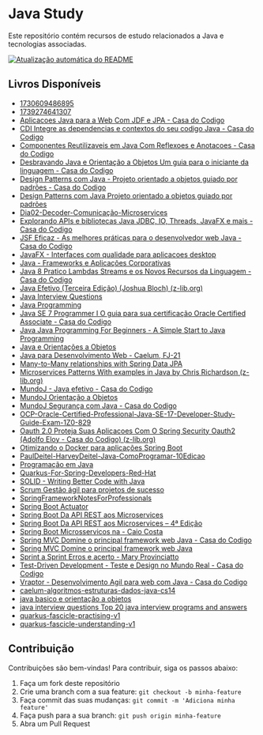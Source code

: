# Java Study

Este repositório contém recursos de estudo relacionados a Java e tecnologias associadas.

[![Atualização automática do README](https://github.com/maxsonferovante/java-study/actions/workflows/main.yml/badge.svg?event=workflow_dispatch)](https://github.com/maxsonferovante/java-study/actions/workflows/main.yml)

## Livros Disponíveis

- [1730609486895](books/1730609486895.pdf)
- [1739274641307](books/1739274641307.pdf)
- [Aplicacoes Java para a Web Com JDF e JPA - Casa do Codigo](books/Aplicacoes_Java_para_a_Web_Com_JDF_e_JPA_-_Casa_do_Codigo.pdf)
- [CDI Integre as dependencias e contextos do seu codigo Java - Casa do Codigo](books/CDI_Integre_as_dependencias_e_contextos_do_seu_codigo_Java_-_Casa_do_Codigo.pdf)
- [Componentes Reutilizaveis em Java Com Reflexoes e Anotacoes - Casa do Codigo](books/Componentes_Reutilizaveis_em_Java_Com_Reflexoes_e_Anotacoes_-_Casa_do_Codigo.pdf)
- [Desbravando Java e Orientação a Objetos Um guia para o iniciante da linguagem - Casa do Codigo](books/Desbravando_Java_e_Orientação_a_Objetos_Um_guia_para_o_iniciante_da_linguagem_-_Casa_do_Codigo.pdf)
- [Design Patterns com Java - Projeto orientado a objetos guiado por padrões - Casa do Codigo](books/Design_Patterns_com_Java_-_Projeto_orientado_a_objetos_guiado_por_padrões_-_Casa_do_Codigo.pdf)
- [Design Patterns com Java  Projeto orientado a objetos guiado por padrões](books/Design_Patterns_com_Java__Projeto_orientado_a_objetos_guiado_por_padrões.pdf)
- [Dia02-Decoder-Comunicação-Microservices](books/Dia02-Decoder-Comunicação-Microservices.pdf)
- [Explorando APIs e bibliotecas Java JDBC, IO, Threads, JavaFX e mais - Casa do Codigo](books/Explorando_APIs_e_bibliotecas_Java_JDBC,_IO,_Threads,_JavaFX_e_mais_-_Casa_do_Codigo.pdf)
- [JSF Eficaz - As melhores práticas para o desenvolvedor web Java - Casa do Codigo](books/JSF_Eficaz_-_As_melhores_práticas_para_o_desenvolvedor_web_Java_-_Casa_do_Codigo.pdf)
- [JavaFX - Interfaces com qualidade para aplicacoes desktop](books/JavaFX_-_Interfaces_com_qualidade_para_aplicacoes_desktop.pdf)
- [Java - Frameworks e Aplicações Corporativas](books/Java_-_Frameworks_e_Aplicações_Corporativas.pdf)
- [Java 8 Pratico Lambdas Streams e os Novos Recursos da Linguagem - Casa do Codigo](books/Java_8_Pratico_Lambdas_Streams_e_os_Novos_Recursos_da_Linguagem_-_Casa_do_Codigo.pdf)
- [Java Efetivo (Terceira Edição) (Joshua Bloch) (z-lib.org)](books/Java_Efetivo_(Terceira_Edição)_(Joshua_Bloch)_(z-lib.org).pdf)
- [Java Interview Questions](books/Java_Interview_Questions.pdf)
- [Java Programming](books/Java_Programming.pdf)
- [Java SE 7 Programmer I O guia para sua certificação Oracle Certified Associate - Casa do Codigo](books/Java_SE_7_Programmer_I_O_guia_para_sua_certificação_Oracle_Certified_Associate_-_Casa_do_Codigo.pdf)
- [Java  Java Programming For Beginners - A Simple Start to Java Programming](books/Java__Java_Programming_For_Beginners_-_A_Simple_Start_to_Java_Programming.pdf)
- [Java e Orientações a Objetos](books/Java_e_Orientações_a_Objetos.pdf)
- [Java para Desenvolvimento Web - Caelum, FJ-21](books/Java_para_Desenvolvimento_Web_-_Caelum,_FJ-21.pdf)
- [Many-to-Many relationships with Spring Data JPA](books/Many-to-Many_relationships_with_Spring_Data_JPA.pdf)
- [Microservices Patterns With examples in Java by Chris Richardson (z-lib.org)](books/Microservices_Patterns_With_examples_in_Java_by_Chris_Richardson_(z-lib.org).pdf)
- [MundoJ - Java efetivo - Casa do Codigo](books/MundoJ_-_Java_efetivo_-_Casa_do_Codigo.pdf)
- [MundoJ Orientação a Objetos](books/MundoJ_Orientação_a_Objetos.pdf)
- [MundoJ Segurança com Java - Casa do Codigo](books/MundoJ_Segurança_com_Java_-_Casa_do_Codigo.pdf)
- [OCP-Oracle-Certified-Professional-Java-SE-17-Developer-Study-Guide-Exam-1Z0-829](books/OCP-Oracle-Certified-Professional-Java-SE-17-Developer-Study-Guide-Exam-1Z0-829.pdf)
- [Oauth 2.0 Proteja Suas Aplicacoes Com O Spring Security Oauth2 (Adolfo Eloy - Casa do Codigo) (z-lib.org)](books/Oauth_2.0_Proteja_Suas_Aplicacoes_Com_O_Spring_Security_Oauth2_(Adolfo_Eloy_-_Casa_do_Codigo)_(z-lib.org).pdf)
- [Otimizando o Docker para aplicações Spring Boot](books/Otimizando_o_Docker_para_aplicações_Spring_Boot.pdf)
- [PaulDeitel-HarveyDeitel-Java-ComoProgramar-10Edicao](books/PaulDeitel-HarveyDeitel-Java-ComoProgramar-10Edicao.pdf)
- [Programação em Java](books/Programação_em_Java.pdf)
- [Quarkus-For-Spring-Developers-Red-Hat](books/Quarkus-For-Spring-Developers-Red-Hat.pdf)
- [SOLID - Writing Better Code with Java](books/SOLID_-_Writing_Better_Code_with_Java.pdf)
- [Scrum Gestão ágil para projetos de sucesso](books/Scrum_Gestão_ágil_para_projetos_de_sucesso.pdf)
- [SpringFrameworkNotesForProfessionals](books/SpringFrameworkNotesForProfessionals.pdf)
- [Spring Boot Actuator](books/Spring_Boot_Actuator.pdf)
- [Spring Boot Da API REST aos Microservices](books/Spring_Boot_Da_API_REST_aos_Microservices.pdf)
- [Spring Boot Da API REST aos Microservices – 4ª Edição](books/Spring_Boot_Da_API_REST_aos_Microservices_–_4ª_Edição.pdf)
- [Spring Boot  Microsservicos na - Caio Costa](books/Spring_Boot__Microsservicos_na_-_Caio_Costa.pdf)
- [Spring MVC Domine o principal framework web Java - Casa do Codigo](books/Spring_MVC_Domine_o_principal_framework_web_Java_-_Casa_do_Codigo.pdf)
- [Spring MVC  Domine o principal framework web Java](books/Spring_MVC__Domine_o_principal_framework_web_Java.pdf)
- [Sprint a Sprint Erros e acerto - Mary Provinciatto](books/Sprint_a_Sprint_Erros_e_acerto_-_Mary_Provinciatto.pdf)
- [Test-Driven Development - Teste e Design no Mundo Real - Casa do Codigo](books/Test-Driven_Development_-_Teste_e_Design_no_Mundo_Real_-_Casa_do_Codigo.pdf)
- [Vraptor - Desenvolvimento Agil para web com Java - Casa do Codigo](books/Vraptor_-_Desenvolvimento_Agil_para_web_com_Java_-_Casa_do_Codigo.pdf)
- [caelum-algoritmos-estruturas-dados-java-cs14](books/caelum-algoritmos-estruturas-dados-java-cs14.pdf)
- [java basico e orientação a objetos](books/java_basico_e_orientação_a_objetos.pdf)
- [java interview questions  Top 20 java interview programs and answers](books/java_interview_questions__Top_20_java_interview_programs_and_answers.pdf)
- [quarkus-fascicle-practising-v1](books/quarkus-fascicle-practising-v1.pdf)
- [quarkus-fascicle-understanding-v1](books/quarkus-fascicle-understanding-v1.pdf)

## Contribuição

Contribuições são bem-vindas! Para contribuir, siga os passos abaixo:

1. Faça um fork deste repositório
2. Crie uma branch com a sua feature: `git checkout -b minha-feature`
3. Faça commit das suas mudanças: `git commit -m 'Adiciona minha feature'`
4. Faça push para a sua branch: `git push origin minha-feature`
5. Abra um Pull Request

